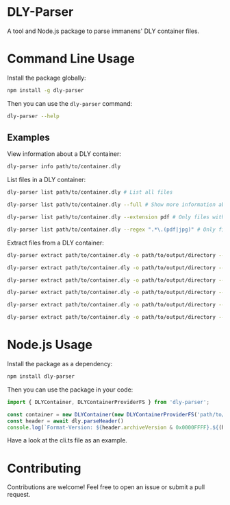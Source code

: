 # DLY-Parser

A tool and Node.js package to parse immanens' DLY container files.

# Command Line Usage

Install the package globally:

```sh
npm install -g dly-parser
```

Then you can use the `dly-parser` command:

```sh
dly-parser --help
```

## Examples

View information about a DLY container:
```sh
dly-parser info path/to/container.dly
```

List files in a DLY container:
```sh
dly-parser list path/to/container.dly # List all files

dly-parser list path/to/container.dly --full # Show more information about each file

dly-parser list path/to/container.dly --extension pdf # Only files with the .pdf extension

dly-parser list path/to/container.dly --regex ".*\.(pdf|jpg)" # Only files with the .pdf or .jpg extension
```

Extract files from a DLY container:
```sh
dly-parser extract path/to/container.dly -o path/to/output/directory --all # Extract all files

dly-parser extract path/to/container.dly -o path/to/output/directory --extension pdf # Only extract files with the .pdf extension

dly-parser extract path/to/container.dly -o path/to/output/directory --regex ".*\.(pdf|jpg)" # Only extract files with the .pdf or .jpg extension

dly-parser extract path/to/container.dly -o path/to/output/directory --index 0,1,2 # Only extract files at the specified indices

dly-parser extract path/to/container.dly -o path/to/output/directory --index 0,1,2 --extension pdf # Only extract files that are at the specified indices or have the .pdf extension

dly-parser extract path/to/container.dly -o path/to/output/directory --index 0,1,2 --extension pdf --filter-all # Only extract files that are at the specified indices and have the .pdf extension
```

# Node.js Usage

Install the package as a dependency:

```sh
npm install dly-parser
```

Then you can use the package in your code:

```js
import { DLYContainer, DLYContainerProviderFS } from 'dly-parser';

const container = new DLYContainer(new DLYContainerProviderFS('path/to/container.dly'));
const header = await dly.parseHeader()
console.log(`Format-Version: ${header.archiveVersion & 0x0000FFFF}.${(header.archiveVersion & 0xFFFF0000) >> 16}`)
```

Have a look at the cli.ts file as an example.

# Contributing

Contributions are welcome! Feel free to open an issue or submit a pull request.